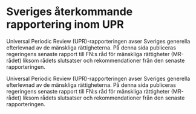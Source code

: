 # Sveriges återkommande rapportering inom UPR

Universal Periodic Review (UPR)-rapporteringen avser Sveriges generella efterlevnad av de mänskliga rättigheterna. På denna sida publiceras regeringens senaste rapport till FN:s råd för mänskliga rättigheter (MR-rådet) liksom rådets slutsatser och rekommendationer från den senaste rapporteringen.

Universal Periodic Review (UPR)-rapporteringen avser Sveriges generella efterlevnad av de mänskliga rättigheterna. På denna sida publiceras regeringens senaste rapport till FN:s råd för mänskliga rättigheter (MR-rådet) liksom rådets slutsatser och rekommendationer från den senaste rapporteringen.
